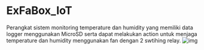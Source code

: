 # ExFaBox_IoT
Perangkat sistem monitoring temperature dan humidity yang memiliki data logger menggunakan MicroSD serta dapat melakukan action untuk menjaga temperature dan humidity menggunakan fan dengan 2 swtihing relay.
![img]( {} )

